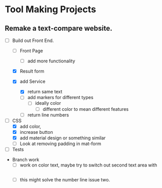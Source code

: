 # Tool Making Projects

## Remake a text-compare website.  

- [ ] Build out Front End.
    - [ ] Front Page
        - [ ] add more functionality 
    - [x] Result form
        
    - [x] add Service 
        - [X] return same text
        - [ ] add markers for different types
            - [ ] ideally color
                - [ ] different color to mean different features
        - [ ] return line numbers
- [ ] CSS
    - [x] add color, 
    - [x] increase button
    - [x] add material design or something similar
    - [ ] Look at removing padding in mat-form
- [ ] Tests

- Branch work
    - [ ] work on color text, maybe try to switch out second text area with <pre><span>
    - [ ] this might solve the number line issue two.
